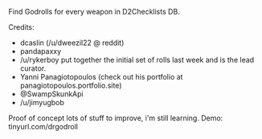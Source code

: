 Find Godrolls for every weapon in D2Checklists DB.

Credits:
- dcaslin (/u/dweezil22 @ reddit)
- pandapaxxy
- /u/rykerboy put together the initial set of rolls last week and is the lead curator.
- Yanni Panagiotopoulos (check out his portfolio at panagiotopoulos.portfolio.site)
- @SwampSkunkApi
- /u/jimyugbob

Proof of concept lots of stuff to improve, i'm still learning.
Demo: tinyurl.com/drgodroll
